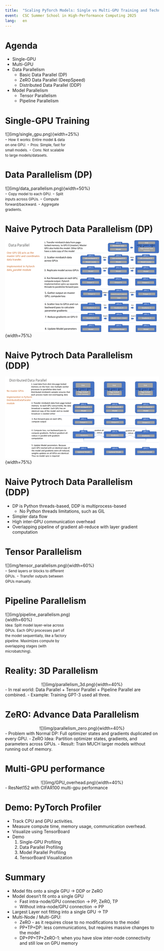 ```yaml
---
title:  "Scaling PyTorch Models: Single vs Multi-GPU Training and Techniques"
event:  CSC Summer School in High-Performance Computing 2025
lang:   en
---
```


# Agenda

- Single-GPU
- Multi-GPU
- Data Parallelism
  - Basic Data Parallel (DP)
  - ZeRO Data Parallel (DeepSpeed)
  - Distributed Data Parallel (DDP)
- Model Parallelism
  - Tensor Parallelism
  - Pipeline Parallelism


# Single-GPU Training
<div class="column"  style="width:58%">
  ![](img/single_gpu.png){width=25%}
</div>
<div class="column"  style="width:40%">
  - <small>How it works: Entire model & data on one GPU.</small>
  - <small>Pros: Simple, fast for small models.</small>
  - <small>Cons: Not scalable to large models/datasets.</small>
</div>


# Data Parallelism (DP)
<div class="column"  style="width:58%">
  ![](img/data_parallelism.png){width=50%}
</div>
<div class="column"  style="width:40%">
  - <small>Copy model to each GPU.</small>
  - <small>Split inputs across GPUs.</small>
  - <small>Compute forward/backward.</small>
  - <small>Aggregate gradients.</small>
</div>    

# Naive Pytroch Data Parallelism (DP)
  ![](img/pytorch_dp_details.png){width=75%}


# Naive Pytroch Data Parallelism (DDP)
  ![](img/pytorch_ddp_details.png){width=75%}

 # Naive Pytroch Data Parallelism (DDP)
- DP is Python threads-based, DDP is multiprocess-based 
  - No Python threads limitations, such as GIL
- Simpler data flow
- High inter-GPU communication overhead
- Overlapping pipeline of gradient all-reduce with layer gradient computation

# Tensor Parallelism
<div class="column"  style="width:58%">
  ![](img/tensor_parallelism.png){width=60%}
</div>
<div class="column"  style="width:40%">
  - <small>Send layers or blocks to different GPUs.</small>
  - <small>Transfer outputs between GPUs manually.</small>
</div>  

# Pipeline Parallelism
<div class="column"  style="width:50%">
  ![](img/pipeline_parallelism.png){width=60%}
</div>
<div class="column"  style="width:40%">
  <small>Idea: Split model layer-wise across GPUs.</small>
  <small>Each GPU processes part of the model sequentially, like a factory pipeline.</small>
  <small>Maximizes compute by overlapping stages (with microbatching).</small>
</div>

# Reality: 3D Parallelism
<div class="column"  style="width:100%; text-align: center;">
  ![](img/parallelism_3d.png){width=40%}
</div>
- In real world: Data Parallel + Tensor Parallel + Pipeline Parallel are combined.
- Example: Training GPT-3 used all three.


# ZeRO: Advance Data Parallelism
<div class="column"  style="width:100%; text-align: center;">
  ![](img/parallelism_zero.png){width=40%}
</div>
- Problem with Normal DP: Full optimizer states and gradients duplicated on every GPU.
- ZeRO Idea: Partition optimizer states, gradients, and parameters across GPUs.
- Result: Train MUCH larger models without running out of memory.


# Multi-GPU performance
<div class="column"  style="width:100%; text-align: center;">
  ![](img/GPU_overhead.png){width=40%}
</div>
- ResNet152 with CIFAR100 multi-gpu performance

# Demo: PyTorch Profiler
- Track CPU and GPU activities.
- Measure compute time, memory usage, communication overhead.
- Visualize using TensorBoard
- Demo
    1. Single-GPU Profiling
    2. Data Parallel Profiling
    3. Model Parallel Profiling
    4. TensorBoard Visualization

# Summary
- Model fits onto a single GPU -> DDP or ZeRO
- Model doesn’t fit onto a single GPU
  - Fast intra-node/GPU connection -> PP, ZeRO, TP
  - Without intra-node/GPU connection -> PP
- Largest Layer not fitting into a single GPU -> TP
- Multi-Node / Multi-GPU:
  - ZeRO - as it requires close to no modifications to the model
  - PP+TP+DP: less communications, but requires massive changes to the model
  - DP+PP+TP+ZeRO-1: when you have slow inter-node connectivity and still low on GPU memory

